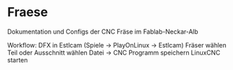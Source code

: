 # Fraese
Dokumentation und Configs der CNC Fräse im Fablab-Neckar-Alb

Workflow:
  DFX in Estlcam (Spiele -> PlayOnLinux -> Estlcam)
  Fräser wählen
  Teil oder Ausschnitt wählen
  Datei -> CNC Programm speichern
  LinuxCNC starten
